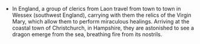 ﻿- In England, a group of clerics from Laon travel from town to town in Wessex (southwest England), carrying with them the relics of the Virgin Mary, which allow them to perform miraculous healings. Arriving at the coastal town of Christchurch, in Hampshire, they are astonished to see a dragon emerge from the sea, breathing fire from its nostrils.
